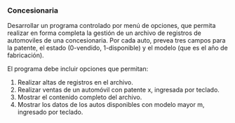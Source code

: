 ### Concesionaria
Desarrollar un programa controlado por menú de opciones, que permita realizar en forma completa la gestión de un archivo de registros de automoviles de una concesionaria. Por cada auto, prevea tres campos para la patente, el estado (0-vendido, 1-disponible) y el modelo (que es el año de fabricación).

El programa debe incluir opciones que permitan:

1. Realizar altas de registros en el archivo.
2. Realizar ventas de un automóvil con patente x, ingresada por teclado.
3. Mostrar el contenido completo del archivo.
4. Mostrar los datos de los autos disponibles con modelo mayor m, ingresado por teclado.
